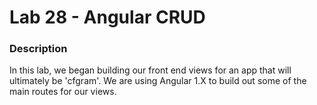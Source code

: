 # Lab 28 - Angular CRUD

### Description
In this lab, we began building our front end views for an app that will ultimately be 'cfgram'. We are using Angular 1.X to build out some of the main routes for our views.
